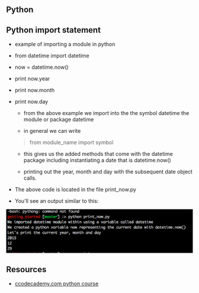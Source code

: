 ##  Python

##  Python import statement

*  example of importing a module in python

*  from datetime import datetime

*  now = datetime.now()

*  print now.year

*  print now.month

*  print now.day

    *  from the above example we import into the the symbol datetime the module or package datetime

    *  in general we can write
      >  from module_name import symbol

    *  this gives us the added methods that come with the datetime package including instantiating a date that is datetime.now()

    *  printing out the year, month and day with the subsequent date object calls.

*  The above code is located in the file print_now.py

*  You'll see an output similar to this:

![picture of commandline](/imgs/print_now_output.png "sample of the print_now output")



##  Resources

*  [ccodecademy.com python course](https://www.codecademy.com/learn/python)